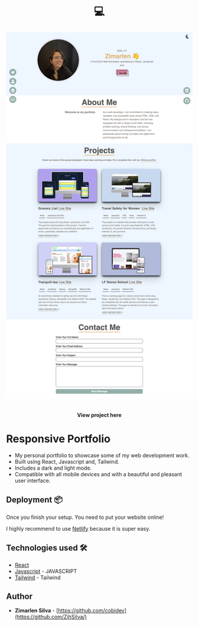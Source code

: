 
<h1 align="center">
  💻 <br [Portfolio - Zimarlen Silva] (https://zimarlen-portfolio.netlifyapp/)
</h1>

![Project](src/images/screen.png)

<h4 align="center">
<Link href=(https://zimarlen-portfolio.netlifyapp/)>View project here</Link>
</h4>

# Responsive Portfolio

- My personal portfolio to showcase some of my web development work.
- Built using React, Javascript and, Tailwind.
- Includes a dark and light mode.
- Compatible with all mobile devices and with a beautiful and pleasant user interface.

## Deployment 📦

Once you finish your setup. You need to put your website online!

I highly recommend to use [Netlify](https://netlify.com) because it is super easy.

## Technologies used 🛠️

- [React](https://reactjs.org/) 
- [Javascript](https://www.javascript.com/) - JAVASCRIPT
- [Tailwind](https://tailwindui.com/) - Tailwind


## Author

- **Zimarlen Silva** - [https://github.com/cobidev](https://github.com/ZihSilva/)




